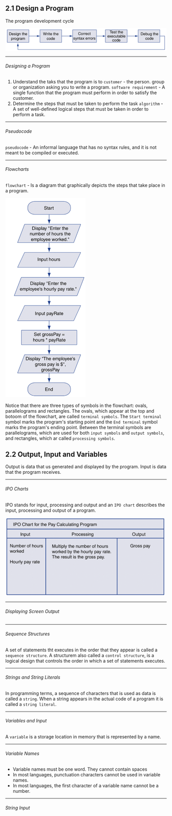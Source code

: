 ## 2.1 Design a Program

The program development cycle

<img src="./img/program cycle.png" width="700">

---

<h6>Designing a Program</h6>

1. Understand the taks that the program is to
   `customer` - the person. group or organization asking you to write a program.
   `software requirement` - A single function that the program must perform in order to satisfy the customer.
2. Determine the steps that must be taken to perform the task
   `algorithm` - A set of well-defined logical steps that must be taken in order to perform a task.

---

<h6>Pseudocode</h6>

`pseudocode` - An informal language that has no syntax rules, and it is not meant to be compiled or executed.

---

<h6>Flowcharts</h6>

`flowchart` - Is a diagram that graphically depicts the steps that take place in a program.

<img src="./img/flowchart.png" width="250">

Notice that there are three types of symbols in the flowchart: ovals, parallelograms and rectangles. The ovals, which appear at the top and botoom of the flowchart, are called `terminal symbols`. The `Start terminal` symbol marks the program's starting point and the `End terminal` symbol marks the program's ending point.
Between the terminal symbols are parallelograms, which are used for both `input symbols` and `output symbols`, and rectangles, which ar called `processing symbols`.

## 2.2 Output, Input and Variables

Output is data that us generated and displayed by the program.
Input is data that the program receives.

---

<h6>IPO Charts</h6>

IPO stands for input, processing and output and an `IPO chart` describes the input, processing and output of a program.

<img src="./img/ipo chart.png" width="500">

---

<h6>Displaying Screen Output</h6>

---

<h6>Sequence Structures</h6>

A set of statements tht executes in the order that they appear is called a `sequence structure`.
A structurem also called a `control structure`, is a logical design that controls the order in which a set of statements executes.

---

<h6>Strings and String Literals</h6>

In programming terms, a sequence of characters that is used as data is called a `string`. When a string appears in the actual code of a program it is called a `string literal`.

---

<h6>Variables and Input</h6>

A `variable` is a storage location in memory that is represented by a name.

---

<h6>Variable Names</h6>

- Variable names must be one word. They cannot contain spaces
- In most languages, punctuation characters cannot be used in variable names.
- In most languages, the first character of a variable name cannot be a number.

---

<h6>String Input</h6>
